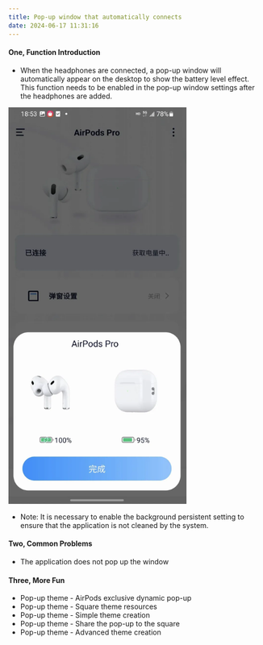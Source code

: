```yaml
---
title: Pop-up window that automatically connects
date: 2024-06-17 11:31:16
---
```


#### **One, Function Introduction**
- When the headphones are connected, a pop-up window will automatically appear on the desktop to show the battery level effect. This function needs to be enabled in the pop-up window settings after the headphones are added.

<img src="auto_pop_up/img.png" width="70%" alt="">

- Note: It is necessary to enable the background persistent setting to ensure that the application is not cleaned by the system.


#### **Two, Common Problems**
- The application does not pop up the window

#### **Three, More Fun**
- Pop-up theme - AirPods exclusive dynamic pop-up 
- Pop-up theme - Square theme resources 
- Pop-up theme - Simple theme creation 
- Pop-up theme - Share the pop-up to the square 
- Pop-up theme - Advanced theme creation
